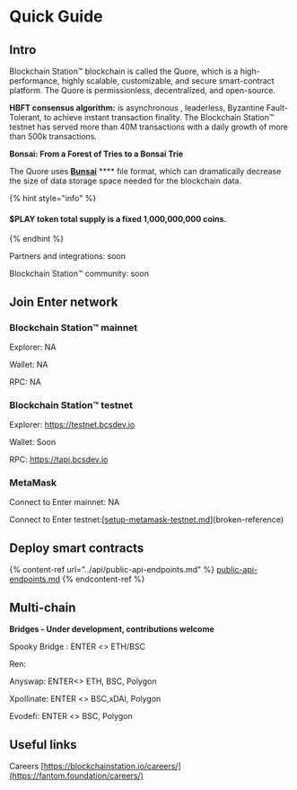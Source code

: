 # Quick Guide

## Intro

Blockchain Station™ blockchain is called the Quore, which is a high-performance, highly scalable, customizable, and secure smart-contract platform. The Quore is permissionless, decentralized, and open-source.

**HBFT consensus algorithm:** is asynchronous , leaderless, Byzantine Fault-Tolerant, to achieve instant transaction finality. The Blockchain Station™ testnet has served more than 40M transactions with a daily growth of more than 500k transactions.&#x20;

**Bonsai: From a Forest of Tries to a Bonsai Trie**

The Quore uses [**Bunsai**](../technology/bonsai-tries.md) **** fıle format, which can dramatically decrease the size of data storage space needed for the blockchain data.&#x20;

{% hint style="info" %}
#### $PLAY token total supply is a fixed 1,000,000,000 coins.
{% endhint %}

Partners and integrations: soon

Blockchain Station™ community: soon

## **Join Enter network**

### Blockchain Station™ mainnet

Explorer: NA

Wallet: NA

RPC: NA

### Blockchain Station™ testnet

Explorer: https://testnet.bcsdev.io

Wallet: Soon

RPC: https://tapi.bcsdev.io

### MetaMask

Connect to Enter mainnet: NA

Connect to Enter testnet:[[setup-metamask-testnet.md](../tutorials/setup-metamask-testnet.md "mention")](broken-reference)

## Deploy smart contracts

{% content-ref url="../api/public-api-endpoints.md" %}
[public-api-endpoints.md](../api/public-api-endpoints.md)
{% endcontent-ref %}

## Multi-chain

**Bridges - Under development, contributions welcome**

Spooky Bridge : ENTER <> ETH/BSC&#x20;

Ren:&#x20;

Anyswap: ENTER<> ETH, BSC, Polygon

Xpollinate: ENTER <> BSC,xDAI, Polygon&#x20;

Evodefi: ENTER <> BSC, Polygon

## Useful links

Careers [https://blockchainstation.io/careers/](https://fantom.foundation/careers/)
